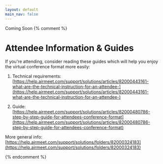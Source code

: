```yaml
---
layout: default
main_nav: false
---
```


Coming Soon {% comment %}

# Attendee Information & Guides

If you're attending, consider reading these guides which will help you enjoy the virtual
  conference format more easily:

  1) Technical requirements:
  [https://help.airmeet.com/support/solutions/articles/82000443161-what-are-the-technical-instruction-for-an-attendee-](https://help.airmeet.com/support/solutions/articles/82000443161-what-are-the-technical-instruction-for-an-attendee-)

  2) Guide:
  [https://help.airmeet.com/support/solutions/articles/82000480786-step-by-step-guide-for-attendees-conference-format](https://help.airmeet.com/support/solutions/articles/82000480786-step-by-step-guide-for-attendees-conference-format)

  More general info:
  [https://help.airmeet.com/support/solutions/folders/82000324183](https://help.airmeet.com/support/solutions/folders/82000324183)

{% endcomment %}
